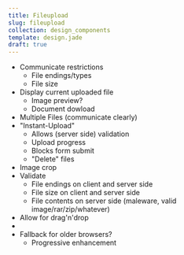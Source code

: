```yaml
---
title: Fileupload
slug: fileupload
collection: design_components
template: design.jade
draft: true
---
```


- Communicate restrictions
  - File endings/types
  - File size
- Display current uploaded file
  - Image preview?
  - Document dowload
- Multiple Files (communicate clearly)
- "Instant-Upload"
  - Allows (server side) validation
  - Upload progress
  - Blocks form submit
  - "Delete" files
- Image crop
- Validate
  - File endings on client and server side
  - File size on client and server side
  - File contents on server side (maleware, valid image/rar/zip/whatever)
- Allow for drag'n'drop
-
- Fallback for older browsers?
  - Progressive enhancement
<!-- Copyright AXA Versicherungen AG 2015 -->
